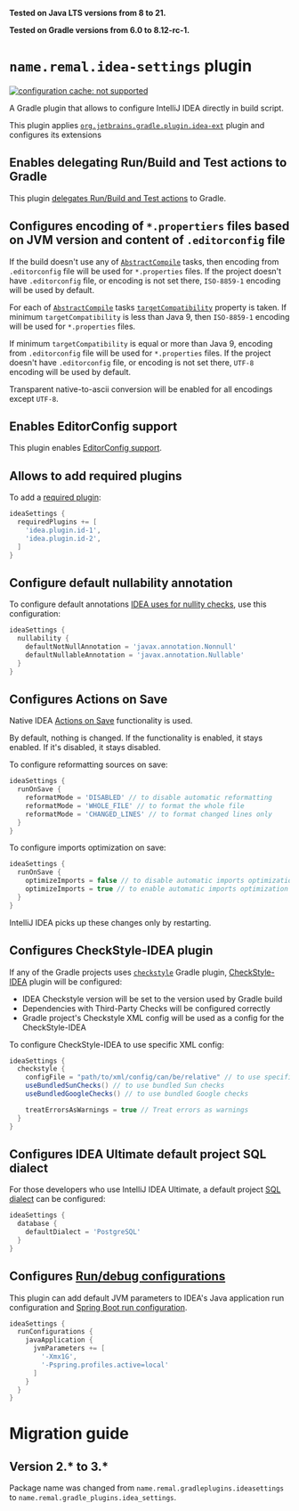 **Tested on Java LTS versions from <!--property:java-runtime.min-version-->8<!--/property--> to <!--property:java-runtime.max-version-->21<!--/property-->.**

**Tested on Gradle versions from <!--property:gradle-api.min-version-->6.0<!--/property--> to <!--property:gradle-api.max-version-->8.12-rc-1<!--/property-->.**

# `name.remal.idea-settings` plugin

[![configuration cache: not supported](https://img.shields.io/static/v1?label=configuration%20cache&message=not%20supported&color=inactive)](https://docs.gradle.org/current/userguide/configuration_cache.html)

A Gradle plugin that allows to configure IntelliJ IDEA directly in build script.

This plugin applies [`org.jetbrains.gradle.plugin.idea-ext`](https://github.com/JetBrains/gradle-idea-ext-plugin) plugin and configures its extensions

## Enables delegating Run/Build and Test actions to Gradle

This plugin [delegates Run/Build and Test actions](https://github.com/JetBrains/gradle-idea-ext-plugin/wiki#delegating-runbuild-and-test-actions) to Gradle.

## Configures encoding of `*.propertiers` files based on JVM version and content of `.editorconfig` file

If the build doesn't use any of [`AbstractCompile`](https://docs.gradle.org/current/javadoc/org/gradle/api/tasks/compile/AbstractCompile.html) tasks, then encoding from `.editorconfig` file will be used for `*.properties` files. If the project doesn't have `.editorconfig` file, or encoding is not set there, `ISO-8859-1` encoding will be used by default.

For each of [`AbstractCompile`](https://docs.gradle.org/current/javadoc/org/gradle/api/tasks/compile/AbstractCompile.html) tasks [`targetCompatibility`](https://docs.gradle.org/current/javadoc/org/gradle/api/tasks/compile/AbstractCompile.html#getTargetCompatibility--) property is taken. If minimum `targetCompatibility` is less than Java 9, then `ISO-8859-1` encoding will be used for `*.properties` files.

If minimum `targetCompatibility` is equal or more than Java 9, encoding from `.editorconfig` file will be used for `*.properties` files. If the project doesn't have `.editorconfig` file, or encoding is not set there, `UTF-8` encoding will be used by default.

Transparent native-to-ascii conversion will be enabled for all encodings except `UTF-8`.

## Enables EditorConfig support

This plugin enables [EditorConfig support](https://www.jetbrains.com/help/idea/editorconfig.html).

## Allows to add required plugins

To add a [required plugin](https://www.jetbrains.com/help/idea/managing-plugins.html#required-plugins):

```groovy
ideaSettings {
  requiredPlugins += [
    'idea.plugin.id-1',
    'idea.plugin.id-2',
  ]
}
```

## Configure default nullability annotation

To configure default annotations [IDEA uses for nullity checks](https://www.jetbrains.com/help/idea/inferring-nullity.html), use this configuration:

```groovy
ideaSettings {
  nullability {
    defaultNotNullAnnotation = 'javax.annotation.Nonnull'
    defaultNullableAnnotation = 'javax.annotation.Nullable'
  }
}
```

## Configures Actions on Save

Native IDEA [Actions on Save](https://www.jetbrains.com/help/idea/saving-and-reverting-changes.html#actions-on-save) functionality is used.

By default, nothing is changed. If the functionality is enabled, it stays enabled. If it's disabled, it stays disabled.

To configure reformatting sources on save:

```groovy
ideaSettings {
  runOnSave {
    reformatMode = 'DISABLED' // to disable automatic reformatting
    reformatMode = 'WHOLE_FILE' // to format the whole file
    reformatMode = 'CHANGED_LINES' // to format changed lines only
  }
}
```

To configure imports optimization on save:

```groovy
ideaSettings {
  runOnSave {
    optimizeImports = false // to disable automatic imports optimization
    optimizeImports = true // to enable automatic imports optimization
  }
}
```

IntelliJ IDEA picks up these changes only by restarting.

## Configures CheckStyle-IDEA plugin

If any of the Gradle projects uses [`checkstyle`](https://docs.gradle.org/current/userguide/checkstyle_plugin.html) Gradle plugin, [CheckStyle-IDEA](https://plugins.jetbrains.com/plugin/1065-checkstyle-idea) plugin will be configured:

* IDEA Checkstyle version will be set to the version used by Gradle build
* Dependencies with Third-Party Checks will be configured correctly
* Gradle project's Checkstyle XML config will be used as a config for the CheckStyle-IDEA

To configure CheckStyle-IDEA to use specific XML config:

```groovy
ideaSettings {
  checkstyle {
    configFile = "path/to/xml/config/can/be/relative" // to use specific file with checks
    useBundledSunChecks() // to use bundled Sun checks
    useBundledGoogleChecks() // to use bundled Google checks

    treatErrorsAsWarnings = true // Treat errors as warnings
  }
}
```

## Configures IDEA Ultimate default project SQL dialect

For those developers who use IntelliJ IDEA Ultimate, a default project [SQL dialect](https://www.jetbrains.com/help/idea/settings-languages-sql-dialects.html) can be configured:

```groovy
ideaSettings {
  database {
    defaultDialect = 'PostgreSQL'
  }
}
```

## Configures [Run/debug configurations](https://www.jetbrains.com/help/idea/run-debug-configuration.html)

This plugin can add default JVM parameters to IDEA's Java application run configuration and [Spring Boot run configuration](https://www.jetbrains.com/help/idea/run-debug-configuration-spring-boot.html).

```groovy
ideaSettings {
  runConfigurations {
    javaApplication {
      jvmParameters += [
        '-Xmx1G',
        '-Pspring.profiles.active=local'
      ]
    }
  }
}
```

# Migration guide

## Version 2.* to 3.*

Package name was changed from `name.remal.gradleplugins.ideasettings` to `name.remal.gradle_plugins.idea_settings`.
